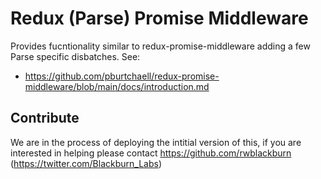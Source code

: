 # Redux (Parse) Promise Middleware

Provides fucntionality similar to redux-promise-middleware adding a few Parse specific disbatches. See:
 - https://github.com/pburtchaell/redux-promise-middleware/blob/main/docs/introduction.md


## Contribute
We are in the process of deploying the intitial version of this, if you are interested in helping please contact https://github.com/rwblackburn (https://twitter.com/Blackburn_Labs)
